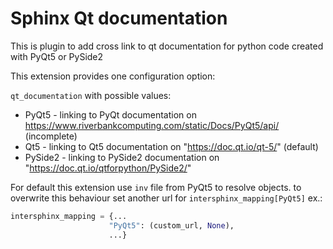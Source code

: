 # Sphinx Qt documentation 

This is plugin to add cross link to qt documentation for python code created with PyQt5 or PySide2 


This extension provides one configuration option:

`qt_documentation` with possible values:

 * PyQt5 - linking to PyQt documentation on https://www.riverbankcomputing.com/static/Docs/PyQt5/api/ (incomplete)
 * Qt5 - linking to Qt5 documentation on "https://doc.qt.io/qt-5/" (default)
 * PySide2 - linking to PySide2 documentation on  "https://doc.qt.io/qtforpython/PySide2/"

 For default this extension use `inv` file from PyQt5 to resolve objects. 
 to overwrite this behaviour set another url for `intersphinx_mapping[PyQt5]` ex.:

 ```python
 intersphinx_mapping = {...
                       "PyQt5": (custom_url, None),
                       ...}
 ```
